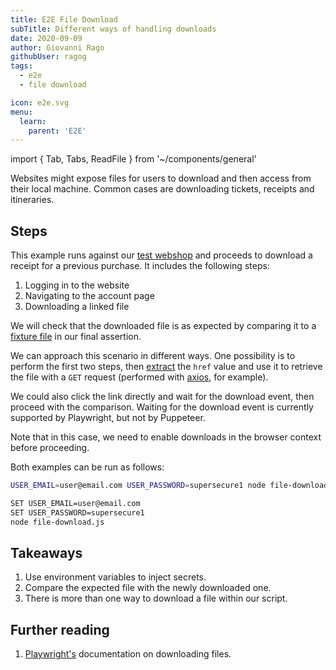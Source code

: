 ```yaml
---
title: E2E File Download
subTitle: Different ways of handling downloads
date: 2020-09-09
author: Giovanni Rago
githubUser: ragog
tags:
  - e2e
  - file download

icon: e2e.svg
menu:
  learn:
    parent: 'E2E'
---
```


import { Tab, Tabs, ReadFile } from '~/components/general'

Websites might expose files for users to download and then access from their local machine. Common cases are downloading tickets, receipts and itineraries.

<!-- more -->

## Steps

This example runs against our [test webshop](https://danube-webshop.herokuapp.com/) and proceeds to download a receipt for a previous purchase. It includes the following steps:

1. Logging in to the website
2. Navigating to the account page
3. Downloading a linked file

We will check that the downloaded file is as expected by comparing it to a [fixture file](test-data-intro/) in our final assertion.

We can approach this scenario in different ways. One possibility is to perform the first two steps, then [extract](basics-scraping/) the `href` value and use it to retrieve the file with a `GET` request (performed with [axios](https://github.com/axios/axios), for example).

<Tabs>
<Tab title="Puppeteer">

<ReadFile filename="samples/puppeteer/file-download.js" />

</Tab>
<Tab title="Playwright">

<ReadFile filename="samples/playwright/file-download.js" />

</Tab>
</Tabs>

We could also click the link directly and wait for the download event, then proceed with the comparison. Waiting for the download event is currently supported by Playwright, but not by Puppeteer.

Note that in this case, we need to enable downloads in the browser context before proceeding.

<Tabs>
<Tab title="Playwright">

<ReadFile filename="samples/playwright/file-download-alt.js" />

</Tab>
</Tabs>

Both examples can be run as follows:

<Tabs>
<Tab title="MacOS">

```sh
USER_EMAIL=user@email.com USER_PASSWORD=supersecure1 node file-download.js
```

</Tab>
<Tab title="Windows">

```sh
SET USER_EMAIL=user@email.com
SET USER_PASSWORD=supersecure1
node file-download.js
```

</Tab>
</Tabs>

## Takeaways

1. Use environment variables to inject secrets.
2. Compare the expected file with the newly downloaded one.
3. There is more than one way to download a file within our script.

## Further reading

1. [Playwright's](https://playwright.dev/#version=v1.3.0&path=docs%2Fapi.md&q=class-download) documentation on downloading files.
